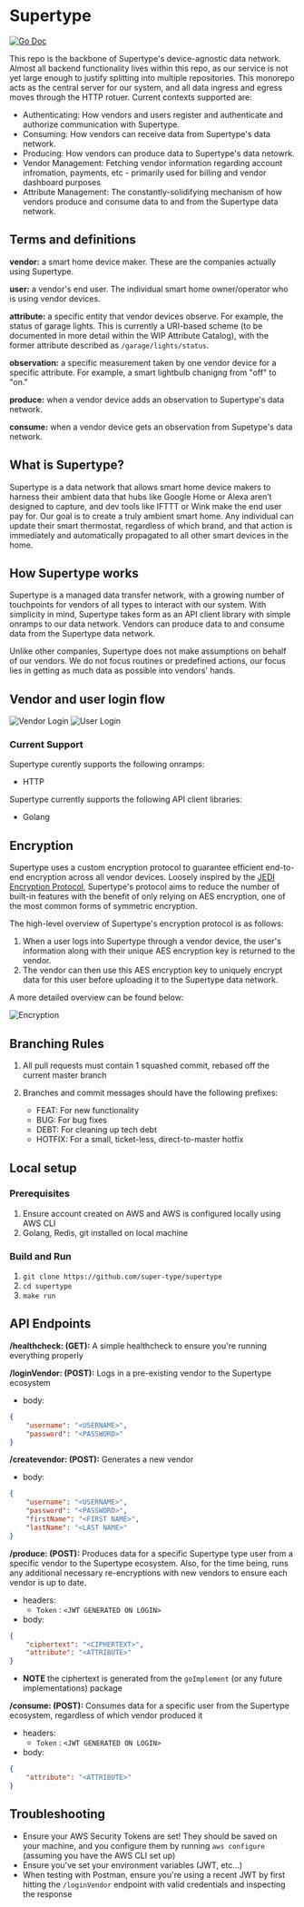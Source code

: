 # Supertype

[![Go Doc](https://img.shields.io/badge/godoc-reference-blue.svg?style=flat-square)](https://github.com/super-type/supertype)

This repo is the backbone of Supertype's device-agnostic data network. Almost all backend functionality lives within this repo, as our service is not yet large enough to justify splitting into multiple repositories. This monorepo acts as the central server for our system, and all data ingress and egress moves through the HTTP rotuer. Current contexts supported are:

* Authenticating: How vendors and users register and authenticate and authorize communication with Supertype.
* Consuming: How vendors can receive data from Supertype's data network.
* Producing: How vendors can produce data to Supertype's data netowrk.
* Vendor Management: Fetching vendor information regarding account infromation, payments, etc - primarily used for billing and vendor dashboard purposes
* Attribute Management: The constantly-solidifying mechanism of how vendors produce and consume data to and from the Supertype data network.

## Terms and definitions
**vendor:** a smart home device maker. These are the companies actually using Supertype.

**user:** a vendor's end user. The individual smart home owner/operator who is using vendor devices.

**attribute:** a specific entity that vendor devices observe. For example, the status of garage lights. This is currently a URI-based scheme (to be documented in more detail within the WIP Attribute Catalog), with the former attribute described as `/garage/lights/status`. 

**observation:** a specific measurement taken by one vendor device for a specific attribute. For example, a smart lightbulb chanigng from "off" to "on." 

**produce:** when a vendor device adds an observation to Supertype's data network.

**consume:** when a vendor device gets an observation from Supetype's data network.

## What is Supertype?

Supertype is a data network that allows smart home device makers to harness their ambient data that hubs like Google Home or Alexa aren’t designed to capture, and dev tools like IFTTT or Wink make the end user pay for. Our goal is to create a truly ambient smart home. Any individual can update their smart thermostat, regardless of which brand, and that action is immediately and automatically propagated to all other smart devices in the home.

## How Supertype works

Supertype is a managed data transfer network, with a growing number of touchpoints for vendors of all types to interact with our system. With simplicity in mind, Supertype takes form as an API client library with simple onramps to our data network. Vendors can produce data to and consume data from the Supertype data network.

Unlike other companies, Supertype does not make assumptions on behalf of our vendors. We do not focus routines or predefined actions, our focus lies in getting as much data as possible into vendors' hands.

## Vendor and user login flow

![Vendor Login](internal/images/vendor-login.png?raw=true "Vendor Login")
![User Login](internal/images/user-login.png?raw=true "User Login")

### Current Support

Supertype curently supports the following onramps:
- HTTP

Supertype currently supports the following API client libraries:
- Golang

## Encryption

Supertype uses a custom encryption protocol to guarantee efficient end-to-end encryption across all vendor devices. Loosely inspired by the [JEDI Encryption Protocol](https://arxiv.org/abs/1905.13369), Supertype's protocol aims to reduce the number of built-in features with the benefit of only relying on AES encryption, one of the most common forms of symmetric encryption.

The high-level overview of Supertype's encryption protocol is as follows:

1. When a user logs into Supertype through a vendor device, the user's information along with their unique AES encryption key is returned to the vendor.
2. The vendor can then use this AES encryption key to uniquely encrypt data for this user before uploading it to the Supertype data network. 

A more detailed overview can be found below:

![Encryption](internal/images/encryption.png?raw=true "Encryption")

## Branching Rules

1. All pull requests must contain 1 squashed commit, rebased off the current master branch
2. Branches and commit messages should have the following prefixes:

    * FEAT: For new functionality
    * BUG: For bug fixes
    * DEBT: For cleaning up tech debt
    * HOTFIX: For a small, ticket-less, direct-to-master hotfix

## Local setup
###  Prerequisites
1. Ensure account created on AWS and AWS is configured locally using AWS CLI
2. Golang, Redis, git installed on local machine 

### Build and Run
1. `git clone https://github.com/super-type/supertype`
2. `cd supertype`
3. `make run`

## API Endpoints

**/healthcheck: (GET):** A simple healthcheck to ensure you're running everything properly

**/loginVendor: (POST):** Logs in a pre-existing vendor to the Supertype ecosystem
- body:
```json
{
    "username": "<USERNAME>",
    "password": "<PASSWORD>"
}
```

**/createvendor: (POST):** Generates a new vendor
- body:
```json
{
    "username": "<USERNAME>",
    "password": "<PASSWORD>",
    "firstName": "<FIRST NAME>",
    "lastName": "<LAST NAME>"
}
```

**/produce: (POST):** Produces data for a specific Supertype type user from a specific vendor to the Supertype ecosystem. Also, for the time being, runs any additional necessary re-encryptions with new vendors to ensure each vendor is up to date.
- headers:
    - `Token` : `<JWT GENERATED ON LOGIN>`
- body:
```json
{
    "ciphertext": "<CIPHERTEXT>",
    "attribute": "<ATTRIBUTE>"
}
```
- **NOTE** the ciphertext is generated from the `goImplement` (or any future implementations) package

**/consume: (POST):** Consumes data for a specific user from the Supertype ecosystem, regardless of which vendor produced it
- headers:
    - `Token` : `<JWT GENERATED ON LOGIN>`
- body:
```json
{
    "attribute": "<ATTRIBUTE>"
}
```

## Troubleshooting 

- Ensure your AWS Security Tokens are set! They should be saved on your machine, and you configure them by running `aws configure` (assuming you have the AWS CLI set up)
- Ensure you've set your environment variables (JWT, etc...)
- When testing with Postman, ensure you're using a recent JWT by first hitting the `/loginVendor` endpoint with valid credentials and inspecting the response

